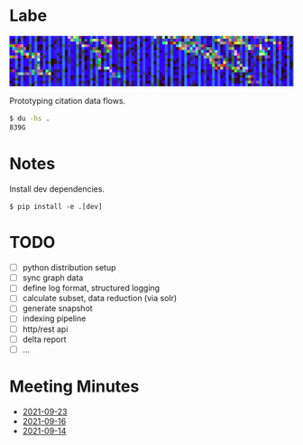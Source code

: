 # Labe

![](extra/banner/static/canvas.png)

Prototyping citation data flows.

```sh
$ du -hs .
839G
```

# Notes

Install dev dependencies.

```
$ pip install -e .[dev]
```

# TODO

* [ ] python distribution setup
* [ ] sync graph data
* [ ] define log format, structured logging
* [ ] calculate subset, data reduction (via solr)
* [ ] generate snapshot
* [ ] indexing pipeline
* [ ] http/rest api
* [ ] delta report
* [ ] ...

# Meeting Minutes

* [2021-09-23](notes/2021_09_23_meeting_minutes.md)
* [2021-09-16](notes/2021_09_16_meeting_minutes.md)
* [2021-09-14](notes/2021_09_14_meeting_minutes.md)
